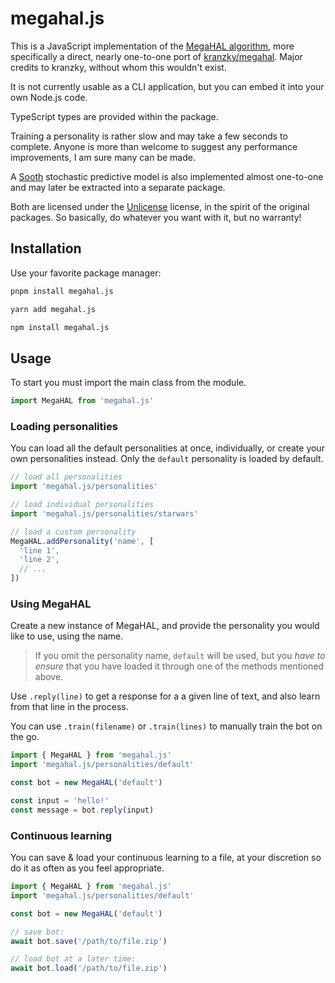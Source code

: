 # megahal.js

This is a JavaScript implementation of the
[MegaHAL algorithm](https://en.wikipedia.org/wiki/MegaHAL), more specifically a direct, nearly
one-to-one port of [kranzky/megahal](https://github.com/kranzky/megahal). Major credits to kranzky,
without whom this wouldn't exist.

It is not currently usable as a CLI application, but you can embed it into your own Node.js code.

TypeScript types are provided within the package.

Training a personality is rather slow and may take a few seconds to complete. Anyone is more than
welcome to suggest any performance improvements, I am sure many can be made.

A [Sooth](https://rubygems.org/gems/sooth) stochastic predictive model is also implemented almost
one-to-one and may later be extracted into a separate package.

Both are licensed under the [Unlicense](./UNLICENSE) license, in the spirit of the original
packages. So basically, do whatever you want with it, but no warranty!

## Installation

Use your favorite package manager:

```sh
pnpm install megahal.js
```

```sh
yarn add megahal.js
```

```sh
npm install megahal.js
```

## Usage

To start you must import the main class from the module.

```typescript
import MegaHAL from 'megahal.js'
```

### Loading personalities

You can load all the default personalities at once, individually, or create your own personalities
instead. Only the `default` personality is loaded by default.

```typescript
// load all personalities
import 'megahal.js/personalities'

// load individual personalities
import 'megahal.js/personalities/starwars'

// load a custom personality
MegaHAL.addPersonality('name', [
  'line 1',
  'line 2',
  // ...
])
```

### Using MegaHAL

Create a new instance of MegaHAL, and provide the personality you would like to use, using the name.

> If you omit the personality name, `default` will be used, but you _have to ensure_ that you have
> loaded it through one of the methods mentioned above.

Use `.reply(line)` to get a response for a a given line of text, and also learn from that line in
the process.

You can use `.train(filename)` or `.train(lines)` to manually train the bot on the go.

```typescript
import { MegaHAL } from 'megahal.js'
import 'megahal.js/personalities/default'

const bot = new MegaHAL('default')

const input = 'hello!'
const message = bot.reply(input)
```

### Continuous learning

You can save & load your continuous learning to a file, at your discretion so do it as often as you
feel appropriate.

```typescript
import { MegaHAL } from 'megahal.js'
import 'megahal.js/personalities/default'

const bot = new MegaHAL('default')

// save bot:
await bot.save('/path/to/file.zip')

// load bot at a later time:
await bot.load('/path/to/file.zip')
```
